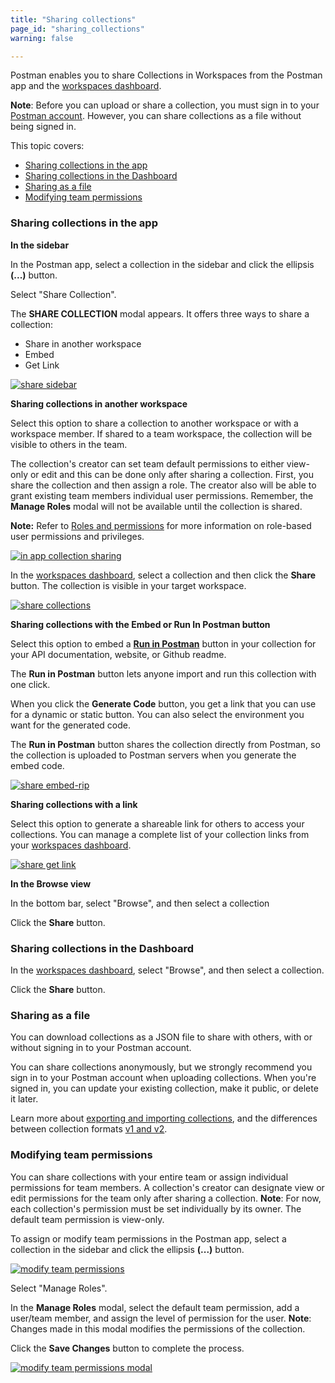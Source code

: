 ```yaml
---
title: "Sharing collections"
page_id: "sharing_collections"
warning: false

---
```


Postman enables you to share Collections in Workspaces from the Postman app and the [workspaces dashboard](https://app.getpostman.com/dashboard). 

**Note**: Before you can upload or share a collection, you must sign in to your [Postman account](/docs/v6/postman/launching_postman/postman_account). However, you can share collections as a file without being signed in.

This topic covers:
* [Sharing collections in the app](#sharing-collections-in-the-app)
* [Sharing collections in the Dashboard](#sharing-collections-in-the-dashboard)
* [Sharing as a file](#sharing-as-a-file)
* [Modifying team permissions](#modifying-team-permissions)

### Sharing collections in the app

**In the sidebar**

In the Postman app, select a collection in the sidebar and click the ellipsis **(...)** button.

Select "Share Collection". 

The **SHARE COLLECTION** modal appears. It offers three ways to share a collection:

* Share in another workspace
* Embed 
* Get Link

[![share sidebar](https://s3.amazonaws.com/postman-static-getpostman-com/postman-docs/Collection_Share-Sidebar.png)](https://s3.amazonaws.com/postman-static-getpostman-com/postman-docs/Collection_Share-Sidebar.png)

**Sharing collections in another workspace**

Select this option to share a collection to another workspace or with a workspace member. If shared to a team workspace, the collection will be visible to others in the team. 

The collection's creator can set team default permissions to either view-only or edit and this can be done only after sharing a collection. First, you share the collection and then assign a role. The creator also will be able to grant existing team members individual user permissions. Remember, the **Manage Roles** modal will not be available until the collection is shared. 

**Note:** Refer to [Roles and permissions](docs/v6/roles_and_permissions) for more information on role-based user permissions and privileges. 

[![in app collection sharing](https://s3.amazonaws.com/postman-static-getpostman-com/postman-docs/Collection_sharing_new.png)](https://s3.amazonaws.com/postman-static-getpostman-com/postman-docs/Collection_sharing.png)




In the [workspaces dashboard](https://app.getpostman.com/dashboard), select a collection and then click the **Share** button. The collection is visible in your target workspace. 

[![share collections](https://s3.amazonaws.com/postman-static-getpostman-com/postman-docs/WS-share-collection-dashboard.png)](https://s3.amazonaws.com/postman-static-getpostman-com/postman-docs/WS-share-collection-dashboard.png)

**Sharing collections with the Embed or Run In Postman button**

Select this option to embed a **[Run in Postman](/docs/v6/postman_for_publishers/run_button/creating_run_button)** button in your collection for your API documentation, website, or Github readme. 

The **Run in Postman** button lets anyone import and run this collection with one click. 

When you click the **Generate Code** button, you get a link that you can use for a dynamic or static button. You can also select the environment you want for the generated code.

The **Run in Postman** button shares the collection directly from Postman, so the collection is uploaded to Postman servers when you generate the embed code.

[![share embed-rip](https://s3.amazonaws.com/postman-static-getpostman-com/postman-docs/Collection_sharing_link.png)](https://s3.amazonaws.com/postman-static-getpostman-com/postman-docs/Collection_sharing_link.png)

**Sharing collections with a link**

Select this option to generate a shareable link for others to access your collections. You can manage a complete list of your collection links from your [workspaces dashboard](https://app.getpostman.com/dashboard).

[![share get link](https://s3.amazonaws.com/postman-static-getpostman-com/postman-docs/Collection_sharing_link2.png)](https://s3.amazonaws.com/postman-static-getpostman-com/postman-docs/Collection_sharing_link2.png)

**In the Browse view**

In the bottom bar, select "Browse", and then select a collection

Click the **Share** button.

### Sharing collections in the Dashboard

In the [workspaces dashboard](https://app.getpostman.com/dashboard), select "Browse", and then select a collection. 

Click the **Share** button.

### Sharing as a file

You can download collections as a JSON file to share with others, with or without signing in to your Postman account. 

You can share collections anonymously, but we strongly recommend you sign in to your Postman account when uploading collections. When you're signed in, you can update your existing collection, make it public, or delete it later.

Learn more about [exporting and importing collections](/docs/v6/postman/collections/data_formats), and the differences between collection formats [v1 and v2](http://blog.getpostman.com/2015/06/05/travelogue-of-postman-collection-format-v2/).

### Modifying team permissions

You can share collections with your entire team or assign individual permissions for team members. A collection's creator can designate view or edit permissions for the team only after sharing a collection. **Note**: For now, each collection's permission must be set individually by its owner. The default team permission is view-only.

To assign or modify team permissions in the Postman app, select a collection in the sidebar and click the ellipsis **(...)** button.

[![modify team permissions](https://s3.amazonaws.com/postman-static-getpostman-com/postman-docs/Manage_Roles.png)](https://s3.amazonaws.com/postman-static-getpostman-com/postman-docs/Manage_Roles.png)

Select "Manage Roles".

In the **Manage Roles** modal, select the default team permission, add a user/team member, and assign the level of permission for the user. **Note**: Changes made in this modal modifies the permissions of the collection. 

Click the **Save Changes** button to complete the process.

[![modify team permissions modal](https://s3.amazonaws.com/postman-static-getpostman-com/postman-docs/Manage_Roles3.png)](https://s3.amazonaws.com/postman-static-getpostman-com/postman-docs/Manage_Roles3.png)
